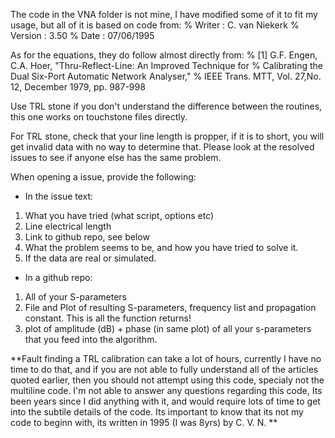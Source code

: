 The code in the VNA folder is not mine, I have modified some of it to fit my usage, but all of it is based on code from:
% Writer : C. van Niekerk
% Version : 3.50
% Date : 07/06/1995

As for the equations, they do follow almost directly from:
% [1] G.F. Engen, C.A. Hoer, "Thru-Reflect-Line: An Improved Technique for
% Calibrating the Dual Six-Port Automatic Network Analyser,"
% IEEE Trans. MTT, Vol. 27,No. 12, December 1979, pp. 987-998

Use TRL stone if you don't understand the difference between the routines, this one works on touchstone files directly.

For TRL stone, check that your line length is propper, if it is to short, you will get invalid data with no way to determine that. Please look at the resolved issues to see if anyone else has the same problem.

When opening a issue, provide the following:
-  In the issue text:
1. What you have tried (what script, options etc)
2. Line electrical length
3. Link to github repo, see below
4. What the problem seems to be, and how you have tried to solve it.
5. If the data are real or simulated. 

-  In a github repo:
1. All of your S-parameters
2. File and Plot of resulting S-parameters, frequency list and propagation constant. This is all the function returns!
3. plot of amplitude (dB) + phase (in same plot) of all your s-parameters that you feed into the algorithm.


**Fault finding a TRL calibration can take a lot of hours, currently I have no time to do that, and if you are not able to fully understand all of the articles quoted earlier, then you should not attempt using this code, specialy not the multiline code. I'm not able to answer any questions regarding this code, Its been years since I did anything with it, and would require lots of time to get into the subtile details of the code. Its important to know that its not my code to beginn with, its written in 1995 (I was 8yrs) by C. V. N. **
